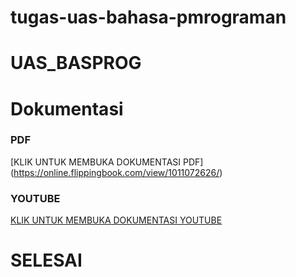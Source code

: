 # tugas-uas-bahasa-pmrograman
# UAS_BASPROG
# Dokumentasi
### PDF 
[KLIK UNTUK MEMBUKA DOKUMENTASI PDF] (https://online.flippingbook.com/view/1011072626/)
### YOUTUBE 
[KLIK UNTUK MEMBUKA DOKUMENTASI YOUTUBE](https://youtu.be/33rDQQZHbwY)
# SELESAI

